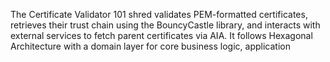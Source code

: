 The Certificate Validator 101 shred validates PEM-formatted certificates, retrieves their trust chain using the BouncyCastle library, and interacts with external services to fetch parent certificates via AIA. It follows Hexagonal Architecture with a domain layer for core business logic, application 